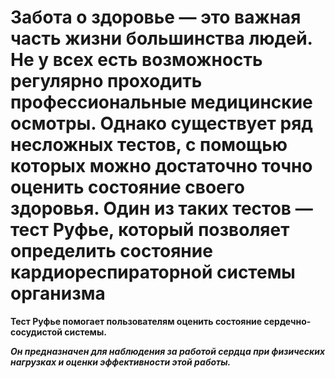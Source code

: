 # Забота о здоровье ― это важная часть жизни большинства людей. Не у всех есть возможность регулярно проходить профессиональные медицинские осмотры. Однако существует ряд несложных тестов, с помощью которых можно достаточно точно оценить состояние своего здоровья. Один из таких тестов — тест Руфье, который позволяет определить состояние кардиореспираторной системы организма
**Тест Руфье помогает пользователям оценить состояние сердечно-сосудистой системы.**


***Он предназначен для наблюдения за работой сердца при физических нагрузках и оценки эффективности этой работы.***
